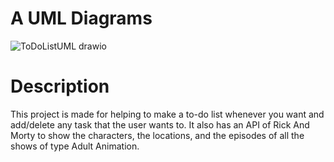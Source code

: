 # A UML Diagrams
![ToDoListUML drawio](https://github.com/Ryeh20/DoToQueue/assets/159731595/10fcdc37-6dc8-4df5-862a-64dfb03a0d49)

# Description
This project is made for helping to make a to-do list whenever you want and add/delete any task that the user wants to. It also has an API of Rick And Morty to show the characters, the locations, and the episodes of all the shows of type Adult Animation.
